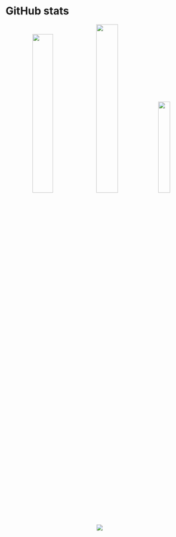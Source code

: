 # GitHub stats

<p align="center">
  <img src="https://github-readme-stats.vercel.app/api?username=FlorianLebecque&theme=transparent&hide_border=false&include_all_commits=false&count_private=true" width="33%">
  <img src="https://github-readme-streak-stats.herokuapp.com/?user=FlorianLebecque&theme=transparent&hide_border=false" width="34%">
  <img src="https://github-readme-stats.vercel.app/api/top-langs/?username=FlorianLebecque&theme=transparent&hide_border=false&include_all_commits=false&count_private=true&layout=compact" width="25%">
</p>

<p align="center">
  <img src="https://github-profile-trophy.vercel.app/?username=FlorianLebecque&theme=transparent">
</p>
